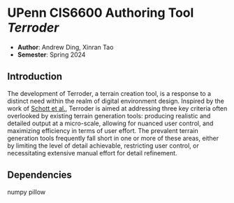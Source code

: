 # UPenn CIS6600 Authoring Tool *Terroder*
- **Author**: Andrew Ding, Xinran Tao
- **Semester**: Spring 2024

## Introduction
The development of Terroder, a terrain creation tool, is a response to a distinct need within the realm of digital environment design. Inspired by the work of [Schott et al.](https://dl.acm.org/doi/10.1145/3592787), Terroder is aimed at addressing three key criteria often overlooked by existing terrain generation tools: producing realistic and detailed output at a micro-scale, allowing for nuanced user control, and maximizing efficiency in terms of user effort. The prevalent terrain generation tools frequently fall short in one or more of these areas, either by limiting the level of detail achievable, restricting user control, or necessitating extensive manual effort for detail refinement.

## Dependencies
numpy
pillow